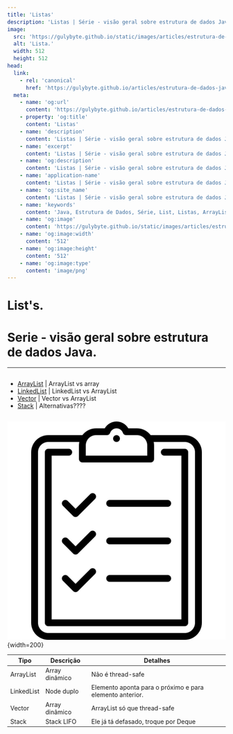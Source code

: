 ```yaml
---
title: 'Listas'
description: 'Listas | Série - visão geral sobre estrutura de dados Java.'
image:
  src: 'https://gulybyte.github.io/static/images/articles/estrutura-de-dados-java/lista.png'
  alt: 'Lista.'
  width: 512
  height: 512
head:
  link:
    - rel: 'canonical'
      href: 'https://gulybyte.github.io/articles/estrutura-de-dados-java'
  meta:
    - name: 'og:url'
      content: 'https://gulybyte.github.io/articles/estrutura-de-dados-java'
    - property: 'og:title'
      content: 'Listas'
    - name: 'description'
      content: 'Listas | Série - visão geral sobre estrutura de dados Java.'
    - name: 'excerpt'
      content: 'Listas | Série - visão geral sobre estrutura de dados Java.'
    - name: 'og:description'
      content: 'Listas | Série - visão geral sobre estrutura de dados Java.'
    - name: 'application-name'
      content: 'Listas | Série - visão geral sobre estrutura de dados Java.'
    - name: 'og:site_name'
      content: 'Listas | Série - visão geral sobre estrutura de dados Java.'
    - name: 'keywords'
      content: 'Java, Estrutura de Dados, Série, List, Listas, ArrayList, LinkedList, Vector, Stack'
    - name: 'og:image'
      content: 'https://gulybyte.github.io/static/images/articles/estrutura-de-dados-java/lista.png'
    - name: 'og:image:width'
      content: '512'
    - name: 'og:image:height'
      content: '512'
    - name: 'og:image:type'
      content: 'image/png'
---
```



# List's.

<h1 style="text-align: left; padding: 0em 0em !important; font-size: 2em">Serie - visão geral sobre estrutura de dados Java.</h1>

---

<div class="float-768-disable" style="float: left;">

- [ArrayList](/articles/estrutura-de-dados-java/list/array-list) | ArrayList vs array
- [LinkedList](/articles/estrutura-de-dados-java/list/linked-list) | LinkedList vs ArrayList
- [Vector](/articles/estrutura-de-dados-java/list/vector) | Vector vs ArrayList
- [Stack](/articles/estrutura-de-dados-java/list/stack) | Alternativas????

</div>

<div class="float-768-disable" style="float: right">

  ![Lista](/static/images/articles/estrutura-de-dados-java/lista.png){width=200}
</div>

<div class="clear-both"></div>
<div style="padding:1rem 0"></div>

| Tipo | Descrição | Detalhes |
| - | - | - |
| ArrayList | Array dinâmico | Não é thread-safe |
| LinkedList | Node duplo | Elemento aponta para o próximo e para elemento anterior. |
| Vector | Array dinâmico | ArrayList só que thread-safe |
| Stack | Stack LIFO | Ele já tá defasado, troque por Deque |
